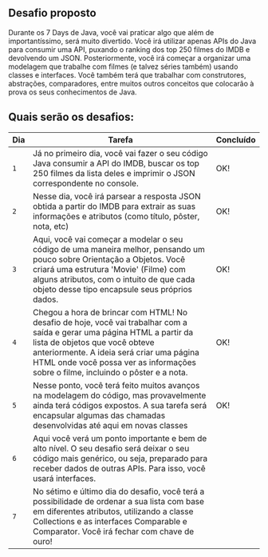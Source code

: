 ## Desafio proposto

<p>    Durante os 7 Days de Java, você vai praticar algo que além de importantíssimo, será muito divertido. Você irá utilizar apenas APIs do Java para consumir uma API, puxando o ranking dos top 250 filmes do IMDB e devolvendo um JSON. Posteriormente, você irá começar a organizar uma modelagem que trabalhe com filmes (e talvez séries também) usando classes e interfaces. Você também terá que trabalhar com construtores, abstrações, comparadores, entre muitos outros conceitos que colocarão à prova os seus conhecimentos de Java.</p>

## Quais serão os desafios:

  
|Dia|Tarefa|Concluído|
|-----|-----|-----|
| `1`|Já no primeiro dia, você vai fazer o seu código Java consumir a API do IMDB, buscar os top 250 filmes da lista deles e imprimir o JSON correspondente no console.| OK!|
| `2`|Nesse dia, você irá parsear a resposta JSON obtida a partir do IMDB para extrair as suas informações e atributos (como título, pôster, nota, etc)| OK!|
| `3`|Aqui, você vai começar a modelar o seu código de uma maneira melhor, pensando um pouco sobre Orientação a Objetos. Você criará uma estrutura 'Movie' (Filme) com alguns atributos, com o intuito de que cada objeto desse tipo encapsule seus próprios dados.| OK!|
| `4`|Chegou a hora de brincar com HTML! No desafio de hoje, você vai trabalhar com a saída e gerar uma página HTML a partir da lista de objetos que você obteve anteriormente. A ideia será criar uma página HTML onde você possa ver as informações sobre o filme, incluindo o pôster e a nota.|OK!|
| `5`|Nesse ponto, você terá feito muitos avanços na modelagem do código, mas provavelmente ainda terá códigos expostos. A sua tarefa será encapsular algumas das chamadas desenvolvidas até aqui em novas classes|OK!|
| `6`|Aqui você verá um ponto importante e bem de alto nível. O seu desafio será deixar o seu código mais genérico, ou seja, preparado para receber dados de outras APIs. Para isso, você usará interfaces.| |
| `7`|No sétimo e último dia do desafio, você terá a possibilidade de ordenar a sua lista com base em diferentes atributos, utilizando a classe Collections e as interfaces Comparable e Comparator. Você irá fechar com chave de ouro!| |
